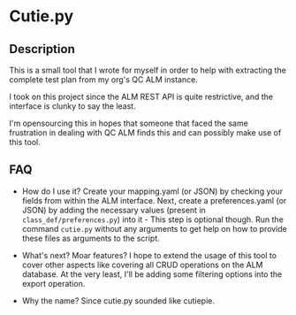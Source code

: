 # Cutie.py

## Description

This is a small tool that I wrote for myself in order to help with extracting the complete test plan from my org's QC ALM instance.

I took on this project since the ALM REST API is quite restrictive, and the interface is clunky to say the least.

I'm opensourcing this in hopes that someone that faced the same frustration in dealing with QC ALM finds this and can possibly make use of this tool.

## FAQ

- How do I use it?
  Create your mapping.yaml (or JSON) by checking your fields from within the ALM interface.
  Next, create a preferences.yaml (or JSON) by adding the necessary values (present in `class_def/preferences.py`) into it - This step is optional though.
  Run the command `cutie.py` without any arguments to get help on how to provide these files as arguments to the script.

- What's next? Moar features?
  I hope to extend the usage of this tool to cover other aspects like covering all CRUD operations on the ALM database.
  At the very least, I'll be adding some filtering options into the export operation.

- Why the name?
  Since cutie.py sounded like cutiepie.

